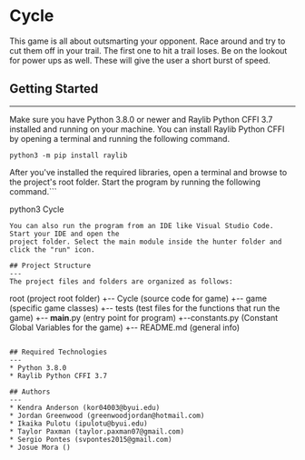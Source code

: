 # Cycle
This game is all about outsmarting your opponent. Race around and try to cut them off in your trail. The first one to hit a trail loses. Be on the lookout for power ups as well. These will give the user a short burst of speed.

## Getting Started
---
Make sure you have Python 3.8.0 or newer and Raylib Python CFFI 3.7 installed and running on your machine. You can install Raylib Python CFFI by opening a terminal and running the following command.
```
python3 -m pip install raylib
```
After you've installed the required libraries, open a terminal and browse to the project's root folder. Start the program by running the following command.```

python3 Cycle 
```
You can also run the program from an IDE like Visual Studio Code. Start your IDE and open the 
project folder. Select the main module inside the hunter folder and click the "run" icon.

## Project Structure
---
The project files and folders are organized as follows:
```
root                    (project root folder)
+-- Cycle                 (source code for game)
  +-- game              (specific game classes)
  +-- tests       (test files for the functions that run the game)
  +-- __main__.py (entry point for program)
  +--constants.py (Constant Global Variables for the game)
+-- README.md           (general info)
```

## Required Technologies
---
* Python 3.8.0
* Raylib Python CFFI 3.7

## Authors
---
* Kendra Anderson (kor04003@byui.edu)
* Jordan Greenwood (greenwoodjordan@hotmail.com)
* Ikaika Pulotu (ipulotu@byui.edu)
* Taylor Paxman (taylor.paxman07@gmail.com)
* Sergio Pontes (svpontes2015@gmail.com)
* Josue Mora ()

